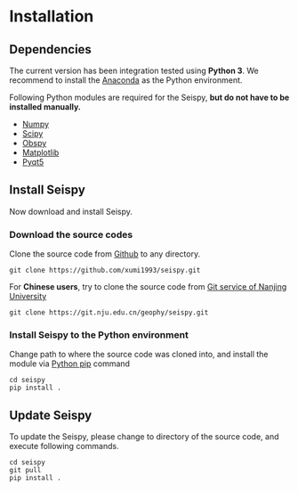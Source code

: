 
# Installation

## Dependencies

The current version has been integration tested using **Python 3**. We recommend to install the [Anaconda](https://www.anaconda.com/) as the Python environment.

Following Python modules are required for the Seispy, **but do not have to be installed manually.**

- [Numpy](https://numpy.org/)
- [Scipy](https://www.scipy.org/scipylib/index.html)
- [Obspy](https://docs.obspy.org/)
- [Matplotlib](https://matplotlib.org/)
- [Pyqt5](https://pypi.org/project/PyQt5/)

## Install Seispy

Now download and install Seispy.

### Download the source codes

Clone the source code from [Github](https://github.com/xumi1993/seispy.git) to any directory.

```Shell
git clone https://github.com/xumi1993/seispy.git
```

For **Chinese users**, try to clone the source code from [Git service of Nanjing University](https://git.nju.edu.cn/geophy/seispy)

```Shell
git clone https://git.nju.edu.cn/geophy/seispy.git
```

### Install Seispy to the Python environment

Change path to where the source code was cloned into, and install the module via [Python pip](https://pip.pypa.io/) command

```Shell
cd seispy
pip install .
```

## Update Seispy

To update the Seispy, please change to directory of the source code, and execute following commands.

```Shell
cd seispy
git pull
pip install .
```
